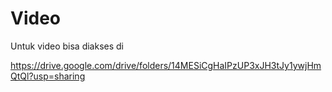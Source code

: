 # Video

Untuk video bisa diakses di

<https://drive.google.com/drive/folders/14MESiCgHaIPzUP3xJH3tJy1ywjHmQtQl?usp=sharing>
